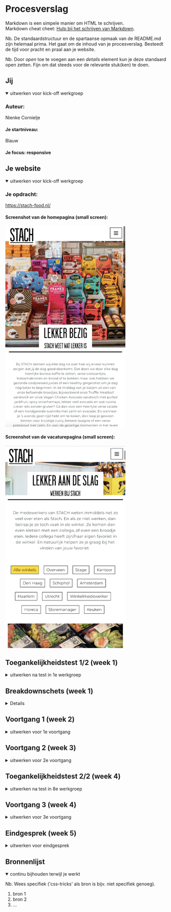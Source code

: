 # Procesverslag
Markdown is een simpele manier om HTML te schrijven.  
Markdown cheat cheet: [Hulp bij het schrijven van Markdown](https://github.com/adam-p/markdown-here/wiki/Markdown-Cheatsheet).

Nb. De standaardstructuur en de spartaanse opmaak van de README.md zijn helemaal prima. Het gaat om de inhoud van je procesverslag. Besteedt de tijd voor pracht en praal aan je website.

Nb. Door *open* toe te voegen aan een *details* element kun je deze standaard open zetten. Fijn om dat steeds voor de relevante stuk(ken) te doen.





## Jij

<details open>
  <summary>uitwerken voor kick-off werkgroep</summary>

  ### Auteur:
  Nienke Cornielje

  #### Je startniveau:
  Blauw
  #### Je focus: responsive


</details>





## Je website

<details open>
  <summary>uitwerken voor kick-off werkgroep</summary>

  ### Je opdracht:
https://stach-food.nl/

  #### Screenshot van de homepagina (small screen):

  <img src="readme-images/homepagina.png" width="375px" alt="screenshot van de homepagina">

  #### Screenshot van de vacaturepagina (small screen):

<img src="readme-images/vacaturepagina.png" width="375px" alt="screenshot van de vacaturepagina">
</details>



## Toegankelijkheidstest 1/2 (week 1)

<details>
  <summary>uitwerken na test in 1e werkgroep</summary>

  ### Bevindingen
  Lijst met je bevindingen die in de test naar voren kwamen:

  #### Screenreader
  Het testen met de screenreader vond ik vrij lastig omdat ik was afgeleid door de stem en het systeem niet helemaal onder de knie kreeg waardoor ik het van het weekend nog een keer ga proberen.

  Hier een omschrijving van hoe het opgelost kan worden (met indien nodig afbeeldingen)


  #### Muis en Toetsenbord
  Met de muis is de website goed te bedienen  maar soms weet je niet zeker of de focus ligt op een button of link waardoor je dan per ongeluk sneller klikt.
  Helaas was dit niet zo met het toetsenbord. Door te tabben door de website en enter te gebruiken kon ik gemakkelijk door de navigatie in het menu maar vanaf daar loop je snel tegen wat problemen aan.
  1. Je weet vooral bij secties met afbeeldingen niet waar je bent/de focus op ligt.
  2. In plaats van naar een button of link toe te tabben ligt de focus op de hele sectie waardoor je niet binnen die sectie kan navigeren.
  3. Het inschrijven voor de nieuwsbrief is visueel gezien aan het einde maar wanneer je er door heen tabt aan het begin wat niet heel logisch is omdat je dan ook even de focus kwijt bent.


  De bovenstaande problemen kunnen opgelost worden een hover-state op butten en links toe te passen. Wanneer je tabt door de website op het gedeelte waar de focus op ligt bijvoorbeeld een randje omheen te laten zien en de rest moet gedaan worden in de html denk ik, dus hier ga ik naar kijken bij de Breakdownschets.

  #### Motoriek
  De website is met een slechte moteriek goed te gebruiken doordat de buttons en links aan de grote kant zijn.


  #### Visueel
  De website heb ik met alle verschillende brillen getest. e
  Er kwam uit dat het kleurcontrast ervoor zorgt dat er eigenlijk geen problemen zijn voor mensen die kleurenblind zijn maar uit de andere brillen bleek dat de tekst binnen de tekst zelf en binnen de buttons soms moeilijk te lezen was.
  Ook is er geen darkmode op de website.

  De bovenstaande problemen zouden opgelost kunnen worden door het lettertype van de tekst en in de buttons groter te maken en een darkmode te ontwerpen.

</details>



## Breakdownschets (week 1)

<details>
  ### De schets van de header van beide pagina's:
  <img src="readme-images/header-breakdown.png" width="375px" alt="breakdown van de hele pagina">

  ### De schets van de main met alle secties erin die verdeeld zijn over twee pagina's:
  <img src="readme-images/main-breakdown.png" width="375px" alt="breakdown van een dynamisch deel">

  ### De schets van de footer van beide pagina's:
  <img src="readme-images/footer-breakdown.png" width="375px" alt="breakdown van nog een dynamisch deel">

</details>





## Voortgang 1 (week 2)

<details>
  <summary>uitwerken voor 1e voortgang</summary>

  ### Stand van zaken
  hier dit ging goed & dit was lastig (neem ook screenshots op van delen van je website en code)


  ### Agenda voor meeting
  samen met je groepje opstellen

  | student 1      | student 2          | student 3    | student 4        |
  | ---            | ---                | ---          | ---              |
  | dit bespreken  | en dit             | en ik dit    | en dan ik dat    |
  | en dat ook nog | dit als er tijd is | nog een punt | dit wil ik zeker |
  | ...            | ...                | ...          | ...              |


  ### Verslag van meeting
  hier na afloop snel de uitkomsten van de meeting vastleggen

  - punt 1
  - punt 2
  - nog een punt
  - ...

</details>





## Voortgang 2 (week 3)

<details>
  <summary>uitwerken voor 2e voortgang</summary>

  ### Stand van zaken
  hier dit ging goed & dit was lastig (neem ook screenshots op van delen van je website en code)


  ### Agenda voor meeting
  samen met je groepje opstellen

  | student 1      | student 2          | student 3    | student 4        |
  | ---            | ---                | ---          | ---              |
  | dit bespreken  | en dit             | en ik dit    | en dan ik dat    |
  | en dat ook nog | dit als er tijd is | nog een punt | dit wil ik zeker |
  | ...            | ...                | ...          | ...              |


  ### Verslag van meeting
  hier na afloop snel de uitkomsten van de meeting vastleggen

  - punt 1
  - punt 2
  - nog een punt
- ...

</details>





## Toegankelijkheidstest 2/2 (week 4)

<details>
  <summary>uitwerken na test in 8e werkgroep</summary>

  ### Bevindingen
  Lijst met je bevindingen die in de test naar voren kwamen (geef ook aan wat er verbeterd is):

  #### Screenreader
  Hier korte omschrijving (met indien nodig afbeeldingen)

  Hier een omschrijving van hoe het opgelost kan worden (met indien nodig afbeeldingen)


  #### Muis en Toetsenbord
  Hier korte omschrijving (met indien nodig afbeeldingen)

  Hier een omschrijving van hoe het opgelost kan worden (met indien nodig afbeeldingen)


  #### Motoriek (shocks, elastiekjes)
  Hier korte omschrijving (met indien nodig afbeeldingen)

  Hier een omschrijving van hoe het opgelost kan worden (met indien nodig afbeeldingen)


  #### Visueel (brillen, contrast, kleurenblind, dark/light).
  Hier korte omschrijving (met indien nodig afbeeldingen)

  Hier een omschrijving van hoe het opgelost kan worden (met indien nodig afbeeldingen)

</details>





## Voortgang 3 (week 4)

<details>
  <summary>uitwerken voor 3e voortgang</summary>

  ### Stand van zaken
  hier dit ging goed & dit was lastig (neem ook screenshots op van delen van je website en code)


  ### Agenda voor meeting
  samen met je groepje opstellen

  | student 1      | student 2          | student 3    | student 4        |
  | ---            | ---                | ---          | ---              |
  | dit bespreken  | en dit             | en ik dit    | en dan ik dat    |
  | en dat ook nog | dit als er tijd is | nog een punt | dit wil ik zeker |
  | ...            | ...                | ...          | ...              |


  ### Verslag van meeting
  hier na afloop snel de uitkomsten van de meeting vastleggen

  - punt 1
  - punt 2
  - nog een punt
  - ...

</details>





## Eindgesprek (week 5)

<details>
  <summary>uitwerken voor eindgesprek</summary>

  ### Je uitkomst - karakteristiek screenshots:
  <img src="readme-images/dummy-plaatje.jpg" width="375px" alt="uitomst opdracht 1">


  ### Dit ging goed/Heb ik geleerd:
  Korte omschrijving met plaatjes

  <img src="readme-images/dummy-plaatje.jpg" width="375px" alt="top">


  ### Dit was lastig/Is niet gelukt:
  Korte omschrijving met plaatjes

  <img src="readme-images/dummy-plaatje.jpg" width="375px" alt="bummer">
</details>





## Bronnenlijst

<details open>
  <summary>continu bijhouden terwijl je werkt</summary>

  Nb. Wees specifiek ('css-tricks' als bron is bijv. niet specifiek genoeg).

  1. bron 1
  2. bron 2
  3. ...

</details>
